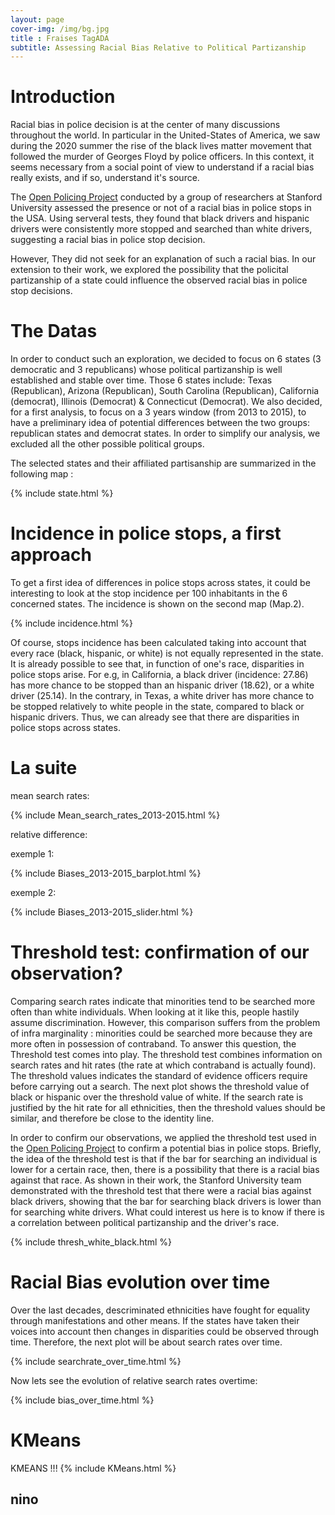 ```yaml
---
layout: page
cover-img: /img/bg.jpg
title : Fraises TagADA
subtitle: Assessing Racial Bias Relative to Political Partizanship
---
```


# Introduction

Racial bias in police decision is at the center of many discussions throughout the world. In particular in the United-States of America, we saw during the 2020 summer the rise of the black lives matter movement that followed the murder of Georges Floyd by police officers. In this context, it seems necessary from a social point of view to understand if a racial bias really exists, and if so, understand it's source.

The <a href="https://openpolicing.stanford.edu">Open Policing Project</a> conducted by a group of researchers at Stanford University assessed the presence or not of a racial bias in police stops in the USA. Using serveral tests, they found that black drivers and hispanic drivers were consistently more stopped and searched than white drivers, suggesting a racial bias in police stop decision.

However, They did not seek for an explanation of such a racial bias. In our extension to their work, we explored the possibility that the policital partizanship of a state could influence the observed racial bias in police stop decisions.

# The Datas

In order to conduct such an exploration, we decided to focus on 6 states (3 democratic and 3 republicans) whose political partizanship is well established and stable over time. Those 6 states include: Texas (Republican), Arizona (Republican), South Carolina (Republican), California (democrat), Illinois (Democrat) & Connecticut (Democrat). We also decided, for a first analysis, to focus on a 3 years window (from 2013 to 2015), to have a preliminary idea of potential differences between the two groups: republican states and democrat states. In order to simplify our analysis, we excluded all the other possible political groups.

The selected states and their affiliated partisanship are summarized in the following map :

{% include state.html %}

# Incidence in police stops, a first approach

To get a first idea of differences in police stops across states, it could be interesting to look at the stop incidence per 100 inhabitants in the 6 concerned states. The incidence is shown on the second map (Map.2).

{% include incidence.html %}

Of course, stops incidence has been calculated taking into account that every race (black, hispanic, or white) is not equally represented in the state.
It is already possible to see that, in function of one's race, disparities in police stops arise. For e.g, in California, a black driver (incidence: 27.86) has more chance to be stopped than an hispanic driver (18.62), or a white driver (25.14). In the contrary, in Texas, a white driver has more chance to be stopped relatively to white people in the state, compared to black or hispanic drivers.
Thus, we can already see that there are disparities in police stops across states.

# La suite

mean search rates:

{% include Mean_search_rates_2013-2015.html %}

relative difference:


exemple 1:

{% include Biases_2013-2015_barplot.html %}

exemple 2:

{% include Biases_2013-2015_slider.html %}

# Threshold test: confirmation of our observation?
Comparing search rates indicate that minorities tend to be searched more often than white individuals. When looking at it like this, people hastily assume discrimination. However, this comparison suffers from the problem of infra marginality : minorities could be searched more because they are more often in possession of contraband. To answer this question, the Threshold test comes into play. The threshold test combines information on search rates and hit rates (the rate at which contraband is actually found). The threshold values indicates the standard of evidence officers require before carrying out a search. The next plot shows the threshold value of black or hispanic over the threshold value of white. If the search rate is justified by the hit rate for all ethnicities, then the threshold values should be similar, and therefore be close to the identity line.

In order to confirm our observations, we applied the threshold test used in the <a href="https://openpolicing.stanford.edu">Open Policing Project</a> to confirm a potential bias in police stops.
Briefly, the idea of the threshold test is that if the bar for searching an individual is lower for a certain race, then, there is a possibility that there is a racial bias against that race. As shown in their work, the Stanford University team demonstrated with the threshold test that there were a racial bias against black drivers, showing that the bar for searching black drivers is lower than for searching white drivers. What could interest us here is to know if there is a correlation between political partizanship and the driver's race.

{% include thresh_white_black.html %}

# Racial Bias evolution over time

Over the last decades, descriminated ethnicities have fought for equality through manifestations and other means. If the states have taken their voices into account then changes in disparities could be observed through time. Therefore, the next plot will be about search rates over time.

{% include searchrate_over_time.html %}

Now lets see the evolution of relative search rates overtime:

{% include bias_over_time.html %}

# KMeans

KMEANS !!!
{% include KMeans.html %}

## nino
